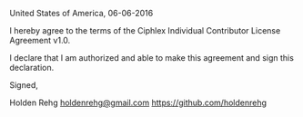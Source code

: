 United States of America, 06-06-2016

I hereby agree to the terms of the Ciphlex Individual Contributor License Agreement v1.0.

I declare that I am authorized and able to make this agreement and sign this declaration.

Signed,

Holden Rehg holdenrehg@gmail.com https://github.com/holdenrehg